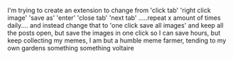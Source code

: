 I'm trying to create an extension to change from 'click tab' 'right click image' 'save as' 'enter' 'close tab' 'next tab' .....repeat x amount of times daily....  and instead change that to 'one click save all images' and keep all the posts open, but save the images in one click so I can save hours, but keep collecting my memes, I am but a humble meme farmer, tending to my own gardens something something voltaire